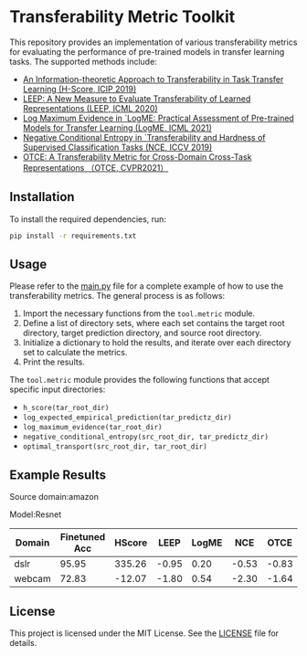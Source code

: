 # Transferability Metric Toolkit

This repository provides an implementation of various transferability metrics for evaluating the performance of pre-trained models in transfer learning tasks. The supported methods include:

- [An Information-theoretic Approach to Transferability in Task Transfer Learning (H-Score, ICIP 2019)](http://yangli-feasibility.com/home/media/icip-19.pdf)
- [LEEP: A New Measure to Evaluate Transferability of Learned Representations (LEEP, ICML 2020)](http://proceedings.mlr.press/v119/nguyen20b/nguyen20b.pdf)
- [Log Maximum Evidence in `LogME: Practical Assessment of Pre-trained Models for Transfer Learning (LogME, ICML 2021)](https://arxiv.org/pdf/2102.11005.pdf)
- [Negative Conditional Entropy in `Transferability and Hardness of Supervised Classification Tasks (NCE, ICCV 2019)](https://arxiv.org/pdf/1908.08142v1.pdf)
- [OTCE: A Transferability Metric for Cross-Domain Cross-Task Representations （OTCE, CVPR2021）](https://arxiv.org/abs/2103.13843)

## Installation

To install the required dependencies, run:

```bash
pip install -r requirements.txt
```

## Usage

Please refer to the [main.py](main.py) file for a complete example of how to use the transferability metrics. The general process is as follows:

1. Import the necessary functions from the `tool.metric` module.
2. Define a list of directory sets, where each set contains the target root directory, target prediction directory, and source root directory.
3. Initialize a dictionary to hold the results, and iterate over each directory set to calculate the metrics.
4. Print the results.

The `tool.metric` module provides the following functions that accept specific input directories:

- `h_score(tar_root_dir)`
- `log_expected_empirical_prediction(tar_predictz_dir)`
- `log_maximum_evidence(tar_root_dir)`
- `negative_conditional_entropy(src_root_dir, tar_predictz_dir)`
- `optimal_transport(src_root_dir, tar_root_dir)`

## Example Results
Source domain:amazon

Model:Resnet

| Domain   | Finetuned Acc | HScore | LEEP     | LogME | NCE | OTCE |
| -------- | --------      | ------ |-------   | -----| --- | ----- |
| dslr     |    95.95      | 335.26 |   -0.95  | 0.20  |  -0.53 | -0.83|
| webcam   |  72.83        | -12.07 |   -1.80  | 0.54  |  -2.30 | -1.64|

## License

This project is licensed under the MIT License. See the [LICENSE](LICENSE) file for details.
